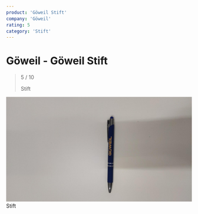 ```yaml
---
product: 'Göweil Stift'
company: 'Göweil'
rating: 5
category: 'Stift'
---
```


# Göweil - Göweil Stift
>
> 5 / 10
>
> Stift

![Göweil Stift](./assets/göweil-göweil-stift-9f7b6982-eec8-410e-bbfe-69f082652ede.jpg)
Stift
